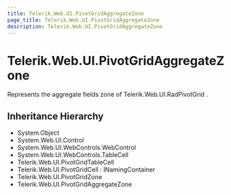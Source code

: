 ```yaml
---
title: Telerik.Web.UI.PivotGridAggregateZone
page_title: Telerik.Web.UI.PivotGridAggregateZone
description: Telerik.Web.UI.PivotGridAggregateZone
---
```


# Telerik.Web.UI.PivotGridAggregateZone

Represents the aggregate fields zone of Telerik.Web.UI.RadPivotGrid .

## Inheritance Hierarchy

* System.Object
* System.Web.UI.Control
* System.Web.UI.WebControls.WebControl
* System.Web.UI.WebControls.TableCell
* Telerik.Web.UI.PivotGridTableCell
* Telerik.Web.UI.PivotGridCell : INamingContainer
* Telerik.Web.UI.PivotGridZone
* Telerik.Web.UI.PivotGridAggregateZone

